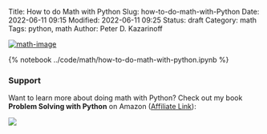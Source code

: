 Title: How to do Math with Python
Slug: how-to-do-math-with-Python
Date: 2022-06-11 09:15
Modified: 2022-06-11 09:25
Status: draft
Category: math
Tags: python, math
Author: Peter D. Kazarinoff

[![math-image]({static}/posts/math/images/math-image.png)]({filename}/posts/math/how-to-do-math-with-python.md)

{% notebook ../code/math/how-to-do-math-with-python.ipynb %}

### Support

Want to learn more about doing math with Python? Check out my book **Problem Solving with Python** on Amazon ([Affiliate Link](https://www.amazon.com/gp/product/1693405415/ref=as_li_tl?ie=UTF8&camp=1789&creative=9325&creativeASIN=1693405415&linkCode=as2&tag=peterkazarino-20&linkId=5bae1c66b2fc4f944a352f8826f819d1)):

<a target="_blank"  href="https://www.amazon.com/gp/product/1693405415/ref=as_li_tl?ie=UTF8&camp=1789&creative=9325&creativeASIN=1693405415&linkCode=as2&tag=peterkazarino-20&linkId=14354dd726a3531e49b53451b9af1f80"><img border="0" src="//ws-na.amazon-adsystem.com/widgets/q?_encoding=UTF8&MarketPlace=US&ASIN=1693405415&ServiceVersion=20070822&ID=AsinImage&WS=1&Format=_SL250_&tag=peterkazarino-20" ></a>
